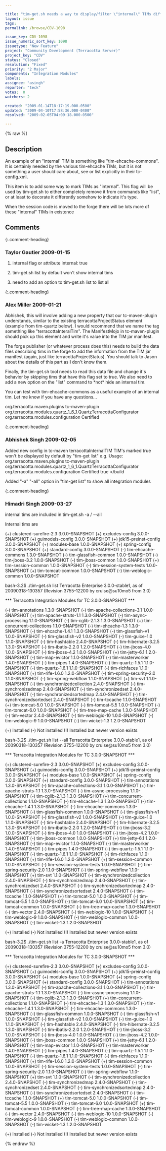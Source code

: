 ```yaml
---

title: "tim-get.sh needs a way to display/filter \"internal\" TIMs differently "
layout: issue
tags: 
permalink: /browse/CDV-1098

issue_key: CDV-1098
issue_numeric_sort_key: 1098
issuetype: "New Feature"
project: "Community Development (Terracotta Server)"
project_key: "CDV"
status: "Closed"
resolution: "Fixed"
priority: "2 Major"
components: "Integration Modules"
labels: 
assignee: "asingh"
reporter: "teck"
votes:  0
watchers: 2

created: "2009-01-14T18:17:19.000-0500"
updated: "2009-04-10T17:58:36.000-0400"
resolved: "2009-02-05T04:09:18.000-0500"

---
```




{% raw %}



## Description

<div markdown="1" class="description">

An example of an "internal' TIM is something like "tim-ehcache-commons". It is certainly needed by the various tim-ehcache TIMs, but it is not something a user should care about, see or list explicitly in their tc-config.xml. 

This item is to add some way to mark TIMs as "internal". This flag will be used by tim-get.sh to either completely remove it from commands like "list", or at least to decorate it differently somehow to indicate it's type. 

When the session code is moved to the forge there will be lots more of these "internal" TIMs in existence


</div>

## Comments


{:.comment-heading}
### **Taylor Gautier** <span class="date">2009-01-15</span>

<div markdown="1" class="comment">

1) internal flag or attribute internal: true

2) tim-get.sh list by default won't show internal tims

3) need to add an option to tim-get.sh list to list all



</div>


{:.comment-heading}
### **Alex Miller** <span class="date">2009-01-21</span>

<div markdown="1" class="comment">

Abhishek, this will involve adding a new property that our tc-maven-plugin understands, similar to the existing terracottaProjectStatus element (example from tim-quartz below).  I would recommend that we name the tag something like "terracottaInteralTim".  The ManifestMojo in tc-maven-plugin should pick up this element and write it's value into the TIM jar manifest.

The forge publisher (or whatever process does this) needs to build the data files describing tims in the forge to add the information from the TIM jar manifest (again, just like terracottaProjectStatus).  You should talk to Jason about the details of this part as I don't know them.

Finally, the tim-get.sh tool needs to read this data file and change it's behavior by skipping tims that have this flag set to true. We also need to add a new option on the "list" command to \*not\* hide an internal tim.  

You can test with tim-ehcache-commons as a useful example of an internal tim.  Let me know if you have any questions...

   <build>
      <plugins>
         <plugin>
            <groupId>org.terracotta.maven.plugins</groupId>
            <artifactId>tc-maven-plugin</artifactId>
            <configuration>
               <bundleActivator>org.terracotta.modules.quartz_1_6_1.QuartzTerracottaConfigurator</bundleActivator>
               <importPackage>org.terracotta.modules.configuration</importPackage>
               <terracottaProjectStatus>Certified</terracottaProjectStatus>
            </configuration>
         </plugin>
      </plugins>
   </build>

</div>


{:.comment-heading}
### **Abhishek Singh** <span class="date">2009-02-05</span>

<div markdown="1" class="comment">

Added new config in tc-maven terracottaInternalTIM
TIM's marked <terracottaInternalTIM>true</terracottaInternalTIM> won't be displayed by default by "tim-get list"
e.g. Usage:
<build>
      <plugins>
         <plugin>
            <groupId>org.terracotta.maven.plugins</groupId>
            <artifactId>tc-maven-plugin</artifactId>
            <configuration>
               <bundleActivator>org.terracotta.modules.quartz_1_6_1.QuartzTerracottaConfigurator</bundleActivator>
               <importPackage>org.terracotta.modules.configuration</importPackage>
               <terracottaProjectStatus>Certified</terracottaProjectStatus>
		<terracottaInternalTIM>true</terracottaInternalTIM>
            </configuration>
         </plugin>
      </plugins>
   </build

Added "-a" "-all" option in "tim-get list" to show all integration modules

</div>


{:.comment-heading}
### **Himadri Singh** <span class="date">2009-03-27</span>

<div markdown="1" class="comment">

internal tims are included in tim-get.sh -a / --all

Internal tims are 

(+) clustered-surefire-2.3 3.0.0-SNAPSHOT
(+) excludes-config 3.0.0-SNAPSHOT
(+) guimodels-config 3.0.0-SNAPSHOT
(+) jdk15-preinst-config 3.0.0-SNAPSHOT
(+) modules-base 1.0.0-SNAPSHOT
(+) spring-config 3.0.0-SNAPSHOT
(+) standard-config 3.0.0-SNAPSHOT
(-) tim-ehcache-commons 1.3.0-SNAPSHOT
(-) tim-glassfish-common 1.0.0-SNAPSHOT
(-) tim-jboss-3.2 1.0.0-SNAPSHOT 
(-) tim-jboss-common 1.0.0-SNAPSHOT
(+) tim-session-common 1.0.0-SNAPSHOT
(-) tim-session-system-tests 1.0.0-SNAPSHOT
(+) tim-tomcat-common 1.0.0-SNAPSHOT
(-) tim-weblogic-common 1.0.0-SNAPSHOT

bash-3.2$ ./tim-get.sh list
Terracotta Enterprise 3.0.0-stable1, as of 20090318-130357 (Revision 3755-12200 by cruise@su10mo5 from 3.0)

\*\*\* Terracotta Integration Modules for TC 3.0.0-SNAPSHOT \*\*\*

(-) tim-annotations 1.3.0-SNAPSHOT
(-) tim-apache-collections-3.1 1.0.0-SNAPSHOT
(+) tim-apache-struts-1.1 1.3.0-SNAPSHOT
(-) tim-async-processing 1.1.0-SNAPSHOT
(-) tim-cglib-2.1.3 1.3.0-SNAPSHOT
(+) tim-concurrent-collections 1.1.0-SNAPSHOT
(-) tim-ehcache-1.3 1.3.0-SNAPSHOT
(-) tim-ehcache-1.4.1 1.3.0-SNAPSHOT
(-) tim-glassfish-v1 1.0.0-SNAPSHOT
(-) tim-glassfish-v2 1.0.0-SNAPSHOT
(-) tim-guice-1.0 1.1.0-SNAPSHOT
(-) tim-hashtable 2.4.0-SNAPSHOT
(-) tim-hibernate-3.2.5 1.3.0-SNAPSHOT
(-) tim-ibatis-2.2.0 1.2.0-SNAPSHOT
(-) tim-jboss-4.0 1.0.0-SNAPSHOT
(-) tim-jboss-4.2 1.0.0-SNAPSHOT
(+) tim-jetty-6.1 1.2.0-SNAPSHOT
(-) tim-map-evictor 1.1.0-SNAPSHOT
(-) tim-masterworker 1.4.0-SNAPSHOT
(-) tim-pipes 1.4.0-SNAPSHOT
(-) tim-quartz-1.5.1 1.1.0-SNAPSHOT
(-) tim-quartz-1.6.1 1.1.0-SNAPSHOT
(-) tim-richfaces 1.1.0-SNAPSHOT
(+) tim-rife-1.6.0 1.2.0-SNAPSHOT
(-) tim-spring-security-2.0 1.1.0-SNAPSHOT
(-) tim-spring-webflow 1.1.0-SNAPSHOT
(+) tim-svt 1.1.0-SNAPSHOT
(-) tim-synchronizedcollection 2.4.0-SNAPSHOT
(-) tim-synchronizedmap 2.4.0-SNAPSHOT
(-) tim-synchronizedset 2.4.0-SNAPSHOT
(-) tim-synchronizedsortedmap 2.4.0-SNAPSHOT
(-) tim-synchronizedsortedset 2.4.0-SNAPSHOT
(-) tim-tccache 1.1.0-SNAPSHOT
(+) tim-tomcat-5.0 1.0.0-SNAPSHOT
(-) tim-tomcat-5.5 1.0.0-SNAPSHOT
(-) tim-tomcat-6.0 1.0.0-SNAPSHOT
(-) tim-tree-map-cache 1.3.0-SNAPSHOT
(-) tim-vector 2.4.0-SNAPSHOT
(-) tim-weblogic-10 1.0.0-SNAPSHOT
(-) tim-weblogic-9 1.0.0-SNAPSHOT
(-) tim-wicket-1.3 1.2.0-SNAPSHOT

(+) Installed  (-) Not installed  (!) Installed but newer version exists


bash-3.2$ ./tim-get.sh list --all
Terracotta Enterprise 3.0.0-stable1, as of 20090318-130357 (Revision 3755-12200 by cruise@su10mo5 from 3.0)

\*\*\* Terracotta Integration Modules for TC 3.0.0-SNAPSHOT \*\*\*

(+) clustered-surefire-2.3 3.0.0-SNAPSHOT
(+) excludes-config 3.0.0-SNAPSHOT
(+) guimodels-config 3.0.0-SNAPSHOT
(+) jdk15-preinst-config 3.0.0-SNAPSHOT
(+) modules-base 1.0.0-SNAPSHOT
(+) spring-config 3.0.0-SNAPSHOT
(+) standard-config 3.0.0-SNAPSHOT
(-) tim-annotations 1.3.0-SNAPSHOT
(-) tim-apache-collections-3.1 1.0.0-SNAPSHOT
(+) tim-apache-struts-1.1 1.3.0-SNAPSHOT
(-) tim-async-processing 1.1.0-SNAPSHOT
(-) tim-cglib-2.1.3 1.3.0-SNAPSHOT
(+) tim-concurrent-collections 1.1.0-SNAPSHOT
(-) tim-ehcache-1.3 1.3.0-SNAPSHOT
(-) tim-ehcache-1.4.1 1.3.0-SNAPSHOT
(-) tim-ehcache-commons 1.3.0-SNAPSHOT
(-) tim-glassfish-common 1.0.0-SNAPSHOT
(-) tim-glassfish-v1 1.0.0-SNAPSHOT
(-) tim-glassfish-v2 1.0.0-SNAPSHOT
(-) tim-guice-1.0 1.1.0-SNAPSHOT
(-) tim-hashtable 2.4.0-SNAPSHOT
(-) tim-hibernate-3.2.5 1.3.0-SNAPSHOT
(-) tim-ibatis-2.2.0 1.2.0-SNAPSHOT
(-) tim-jboss-3.2 1.0.0-SNAPSHOT
(-) tim-jboss-4.0 1.0.0-SNAPSHOT
(-) tim-jboss-4.2 1.0.0-SNAPSHOT
(-) tim-jboss-common 1.0.0-SNAPSHOT
(+) tim-jetty-6.1 1.2.0-SNAPSHOT
(-) tim-map-evictor 1.1.0-SNAPSHOT
(-) tim-masterworker 1.4.0-SNAPSHOT
(-) tim-pipes 1.4.0-SNAPSHOT
(-) tim-quartz-1.5.1 1.1.0-SNAPSHOT
(-) tim-quartz-1.6.1 1.1.0-SNAPSHOT
(-) tim-richfaces 1.1.0-SNAPSHOT
(+) tim-rife-1.6.0 1.2.0-SNAPSHOT
(+) tim-session-common 1.0.0-SNAPSHOT
(-) tim-session-system-tests 1.0.0-SNAPSHOT
(-) tim-spring-security-2.0 1.1.0-SNAPSHOT
(-) tim-spring-webflow 1.1.0-SNAPSHOT
(+) tim-svt 1.1.0-SNAPSHOT
(-) tim-synchronizedcollection 2.4.0-SNAPSHOT
(-) tim-synchronizedmap 2.4.0-SNAPSHOT
(-) tim-synchronizedset 2.4.0-SNAPSHOT
(-) tim-synchronizedsortedmap 2.4.0-SNAPSHOT
(-) tim-synchronizedsortedset 2.4.0-SNAPSHOT
(-) tim-tccache 1.1.0-SNAPSHOT
(+) tim-tomcat-5.0 1.0.0-SNAPSHOT
(-) tim-tomcat-5.5 1.0.0-SNAPSHOT
(-) tim-tomcat-6.0 1.0.0-SNAPSHOT
(+) tim-tomcat-common 1.0.0-SNAPSHOT
(-) tim-tree-map-cache 1.3.0-SNAPSHOT
(-) tim-vector 2.4.0-SNAPSHOT
(-) tim-weblogic-10 1.0.0-SNAPSHOT
(-) tim-weblogic-9 1.0.0-SNAPSHOT
(-) tim-weblogic-common 1.0.0-SNAPSHOT
(-) tim-wicket-1.3 1.2.0-SNAPSHOT

(+) Installed  (-) Not installed  (!) Installed but newer version exists

bash-3.2$ ./tim-get.sh list -a
Terracotta Enterprise 3.0.0-stable1, as of 20090318-130357 (Revision 3755-12200 by cruise@su10mo5 from 3.0)

\*\*\* Terracotta Integration Modules for TC 3.0.0-SNAPSHOT \*\*\*

(+) clustered-surefire-2.3 3.0.0-SNAPSHOT
(+) excludes-config 3.0.0-SNAPSHOT
(+) guimodels-config 3.0.0-SNAPSHOT
(+) jdk15-preinst-config 3.0.0-SNAPSHOT
(+) modules-base 1.0.0-SNAPSHOT
(+) spring-config 3.0.0-SNAPSHOT
(+) standard-config 3.0.0-SNAPSHOT
(-) tim-annotations 1.3.0-SNAPSHOT
(-) tim-apache-collections-3.1 1.0.0-SNAPSHOT
(+) tim-apache-struts-1.1 1.3.0-SNAPSHOT
(-) tim-async-processing 1.1.0-SNAPSHOT
(-) tim-cglib-2.1.3 1.3.0-SNAPSHOT
(+) tim-concurrent-collections 1.1.0-SNAPSHOT
(-) tim-ehcache-1.3 1.3.0-SNAPSHOT
(-) tim-ehcache-1.4.1 1.3.0-SNAPSHOT
(-) tim-ehcache-commons 1.3.0-SNAPSHOT
(-) tim-glassfish-common 1.0.0-SNAPSHOT
(-) tim-glassfish-v1 1.0.0-SNAPSHOT
(-) tim-glassfish-v2 1.0.0-SNAPSHOT
(-) tim-guice-1.0 1.1.0-SNAPSHOT
(-) tim-hashtable 2.4.0-SNAPSHOT
(-) tim-hibernate-3.2.5 1.3.0-SNAPSHOT
(-) tim-ibatis-2.2.0 1.2.0-SNAPSHOT
(-) tim-jboss-3.2 1.0.0-SNAPSHOT
(-) tim-jboss-4.0 1.0.0-SNAPSHOT
(-) tim-jboss-4.2 1.0.0-SNAPSHOT
(-) tim-jboss-common 1.0.0-SNAPSHOT
(+) tim-jetty-6.1 1.2.0-SNAPSHOT
(-) tim-map-evictor 1.1.0-SNAPSHOT
(-) tim-masterworker 1.4.0-SNAPSHOT
(-) tim-pipes 1.4.0-SNAPSHOT
(-) tim-quartz-1.5.1 1.1.0-SNAPSHOT
(-) tim-quartz-1.6.1 1.1.0-SNAPSHOT
(-) tim-richfaces 1.1.0-SNAPSHOT
(+) tim-rife-1.6.0 1.2.0-SNAPSHOT
(+) tim-session-common 1.0.0-SNAPSHOT
(-) tim-session-system-tests 1.0.0-SNAPSHOT
(-) tim-spring-security-2.0 1.1.0-SNAPSHOT
(-) tim-spring-webflow 1.1.0-SNAPSHOT
(+) tim-svt 1.1.0-SNAPSHOT
(-) tim-synchronizedcollection 2.4.0-SNAPSHOT
(-) tim-synchronizedmap 2.4.0-SNAPSHOT
(-) tim-synchronizedset 2.4.0-SNAPSHOT
(-) tim-synchronizedsortedmap 2.4.0-SNAPSHOT
(-) tim-synchronizedsortedset 2.4.0-SNAPSHOT
(-) tim-tccache 1.1.0-SNAPSHOT
(+) tim-tomcat-5.0 1.0.0-SNAPSHOT
(-) tim-tomcat-5.5 1.0.0-SNAPSHOT
(-) tim-tomcat-6.0 1.0.0-SNAPSHOT
(+) tim-tomcat-common 1.0.0-SNAPSHOT
(-) tim-tree-map-cache 1.3.0-SNAPSHOT
(-) tim-vector 2.4.0-SNAPSHOT
(-) tim-weblogic-10 1.0.0-SNAPSHOT
(-) tim-weblogic-9 1.0.0-SNAPSHOT
(-) tim-weblogic-common 1.0.0-SNAPSHOT
(-) tim-wicket-1.3 1.2.0-SNAPSHOT

(+) Installed  (-) Not installed  (!) Installed but newer version exists




</div>



{% endraw %}
